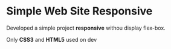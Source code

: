 # Simple Web Site Responsive


Developed a simple project **responsive** withou display flex-box.

Only **CSS3** and **HTML5** used on dev
